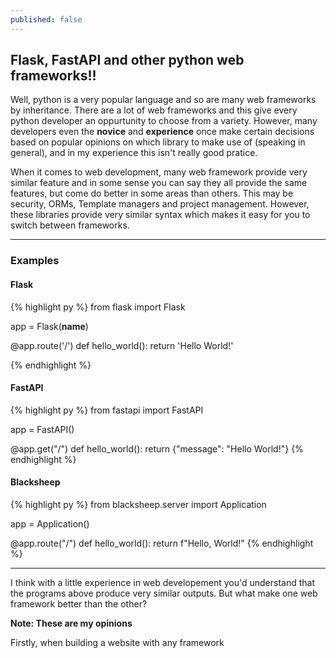 ```yaml
---
published: false
---
```

## Flask, FastAPI and other python web frameworks!!

Well, python is a very popular language and so are many web frameworks by inheritance. There are a lot of web frameworks and this give every python developer an oppurtunity to choose from a variety. However, many developers even the **novice** and **experience** once make certain decisions based on popular opinions on which library to make use of (speaking in general), and in my experience this isn't really good pratice.

When it comes to web development, many web framework provide very similar feature and in some sense you can say they all provide the same features, but come do better in some areas than others. This may be security, ORMs, Template managers and project management. However, these libraries provide very similar syntax which makes it easy for you to switch between frameworks.

-----

### Examples

#### Flask

{% highlight py %}
from flask import Flask
 
app = Flask(__name__)
  
@app.route('/')
def hello_world():
    return 'Hello World!'

{% endhighlight %}

#### FastAPI

{% highlight py %}
from fastapi import FastAPI

app = FastAPI()

@app.get("/")
def hello_world():
    return {"message": "Hello World!"}
{% endhighlight %}

#### Blacksheep

{% highlight py %}
from blacksheep.server import Application

app = Application()

@app.route("/")
def hello_world():
    return f"Hello, World!"
{% endhighlight %}

------

I think with a little experience in web developement you'd understand that the programs above produce
very similar outputs. But what make one web framework better than the other?

**Note: These are my opinions**

Firstly, when building a website with any framework 
